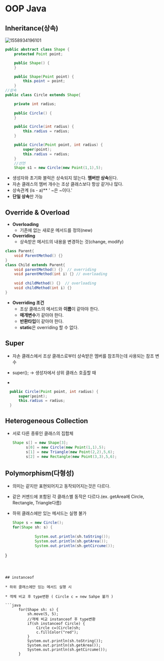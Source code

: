 # OOP Java

## Inheritance(상속)

![1558934196101](C:\Users\student\AppData\Roaming\Typora\typora-user-images\1558934196101.png)

```java
public abstract class Shape {
	protected Point point;

	public Shape() {
	}

	public Shape(Point point) {
		this.point = point;
	}
//상속
public class Circle extends Shape{

	private int radius;
	
	public Circle() {
	}

	public Circle(int radius) {
		this.radius = radius;
	}

	public Circle(Point point, int radius) {
		super(point);
		this.radius = radius;
	}
    //선언
	Shape s1 = new Circle(new Point(1,1),5);
```

* 생성자와 초기화 블럭은 상속되지 않는다. **멤버만 상속**된다.
* 자손 클래스의 멤버 개수는 조상 클래스보다 항상 같거나 많다.
* 상속관계 (is - a)**  ' ~은 ~이다.'
* **단일 상속**만 가능

## Override & Overload

* **Overloading** 
  * 기존에 없는 새로운 메서드를 정의(new)
* **Overriding** 
  * 상속받은 메서드의 내용을 변경하는 것(change, modify)

```java
class Parent{
    void ParentMethod() {}
}
class Child extends Parent{
    void parentMethod() {}  // overriding
    void parentMethod(int i) {} // overloading
    
    void childMethod() {}  // overloading
    void childMethod(int i) {}
}
```

* **Overriding 조건**
  * 조상 클래스의 메서드와 **이름**이 같아야 한다.
  * **매개변수**가 같아야 한다.
  * **반환타입**이 같아야 한다.
  * **static**은 overriding 할 수 없다.

## Super

* 자손 클래스에서 조상 클래스로부터 상속받은 멤버를 참조하는데 사용되는 참조 변수

* super(); -> 생성자에서 상위 클래스 호출할 때

* 

  ```java
  	public Circle(Point point, int radius) {
  		super(point);
  		this.radius = radius;
  	}
  ```



## Heterogeneous Collection

* 서로 다른 종류인 클래스의 집합체

  ```java
  Shape s[] = new Shape[3];
  		s[0] = new Circle(new Point(1,1),5);
  		s[1] = new Triangle(new Point(2,2),5,6);
  		s[2] = new Rectangle(new Point(3,3),5,6);
  ```



## Polymorphism(다형성)

* 의미는 같지만 표현되어지고 동작되어지는것은 다르다.

* 같은 커멘드에 포함된 각 클래스별 동작은 다르다.(ex. getArea에 Circle, Rectangle, Triangle다름)

* 하위 클래스에만 있는 메서드는 실행 불가

  ```java
  Shape s = new Circle();	
  for(Shape sh: s) {
  	
  			System.out.println(sh.toString());
  			System.out.println(sh.getArea());
  			System.out.println(sh.getCircume());
}
  ```
  
  

## instanceof

* 하위 클래스에만 있는 메서드 실행 시

* 객체 비교 후 type변환 ( Circle c = new Sahpe 불가 )

  ```java
  		for(Shape sh: s) {
  			sh.move(5, 5);
  			//객체 비교 instanceof 후 type변환
  			if(sh instanceof Circle) {
  				Circle c=(Circle)sh;
  				c.fillColor("red");
  			}
  			System.out.println(sh.toString());
  			System.out.println(sh.getArea());
  			System.out.println(sh.getCircume());
  		}
  ```

  